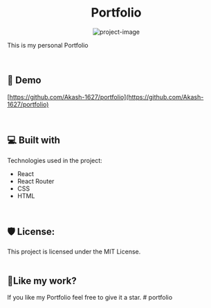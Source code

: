 <h1 align="center" id="title">Portfolio</h1>

<p align="center"><img src="https://socialify.git.ci/Akash-1627/portfolio/image?description=1&amp;language=1&amp;name=1&amp;owner=1&amp;pattern=Brick%20Wall&amp;theme=Dark" alt="project-image"></p>

<p id="description">This is my personal Portfolio</p><br>

<h2>🚀 Demo</h2>

[https://github.com/Akash-1627/portfolio](https://github.com/Akash-1627/portfolio)

  
  <br>
<h2>💻 Built with</h2>

Technologies used in the project:

*   React
*   React Router
*   CSS
*   HTML
<br>
<h2>🛡️ License:</h2>

This project is licensed under the MIT License.
<br><br>
<h2>💖Like my work?</h2>

If you like my Portfolio feel free to give it a star.
#   p o r t f o l i o  
 
